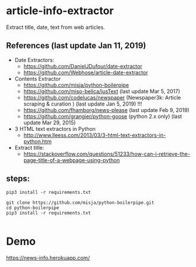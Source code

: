 # article-info-extractor
Extract title, date, text from web articles.


## References (last update Jan 11, 2019)
* Date Extractors: 
    * https://github.com/DanielJDufour/date-extractor
    * https://github.com/Webhose/article-date-extractor
* Contents Extractor 
    * https://github.com/misja/python-boilerpipe
    * https://github.com/miso-belica/jusText (last update Mar 5, 2017)
    * https://github.com/codelucas/newspaper (Newspaper3k: Article scraping & curation
) (last update Jan 5, 2019) !!! 
    * https://github.com/fhamborg/news-please (last update Feb 9, 2019)
    * https://github.com/grangier/python-goose (python 2.x only) (last update Mar 29, 2015)
* 3 HTML text extractors in Python
    * http://www.lleess.com/2013/03/3-html-text-extractors-in-python.htm
* Extract title:
    * https://stackoverflow.com/questions/51233/how-can-i-retrieve-the-page-title-of-a-webpage-using-python


## steps: 
```
pip3 install -r requirements.txt 

git clone https://github.com/misja/python-boilerpipe.git
cd python-boilerpipe
pip3 install -r requirements.txt 


```

# Demo

https://news-info.herokuapp.com/ 

